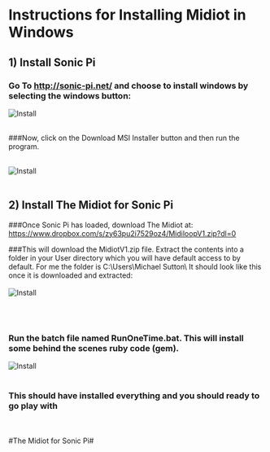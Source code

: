 # Instructions for Installing Midiot in Windows

## 1) Install Sonic Pi 

### Go To http://sonic-pi.net/ and choose to install windows by selecting the windows button:

![Install](https://github.com/mojoD/midiloops/blob/master/zzz%20-%20sonicpiload1.png)
<br><br>
  
  
      





###Now, click on the Download MSI Installer button and then run the program.
<br><br>

![Install](https://github.com/mojoD/midiloops/blob/master/zzz-%20sonicpiload2.png)
<br><br>

## 2) Install The Midiot for Sonic Pi
###Once Sonic Pi has loaded, download The Midiot at: https://www.dropbox.com/s/zy63pu2i7529oz4/MidiloopV1.zip?dl=0

###This will download the MidiotV1.zip file.  Extract the contents into a folder in your User directory which you will have default access to by default.  For me the folder is C:\Users\Michael Sutton\  It should look like this once it is downloaded and extracted:
<br><br>
![Install](https://github.com/mojoD/midiloops/blob/master/zzz%20-%20midiloopzip.png)

<br><br>
### Run the batch file named RunOneTime.bat.  This will install some behind the scenes ruby code (gem).

![Install](https://github.com/mojoD/midiloops/blob/master/zzz%20-%20sonicpiload5.png)
<br><br>

### This should have installed everything and you should ready to go play with 
<br><br>
#The Midiot for Sonic Pi#








